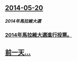 ## [2014-05-20](/zh/news/2014/05/20/index.md)

##### 2014年馬拉維大選
### [2014年馬拉維大選進行投票。 ](/zh/news/2014/05/20/2014年馬拉維大選進行投票.md)
## [前一天...](/zh/news/2014/05/18/index.md)

